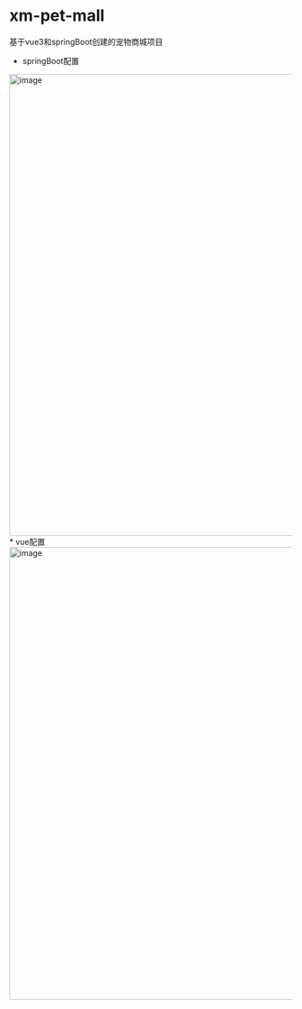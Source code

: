 # xm-pet-mall
基于vue3和springBoot创建的宠物商城项目
* springBoot配置
<img width="1331" height="820" alt="image" src="https://github.com/user-attachments/assets/8888cbba-238c-419e-a241-af30a8e2ed34" />
* vue配置
<img width="1339" height="804" alt="image" src="https://github.com/user-attachments/assets/e235acec-3fa9-432d-8657-5f1f6632e0f7" />


